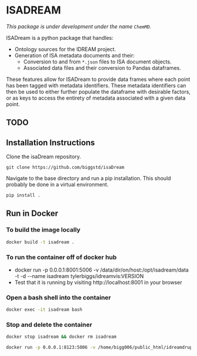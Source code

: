 # ISADREAM



_This package is under development under the name `ChemMD`._

ISADream is a python package that handles:
* Ontology sources for the IDREAM project.
* Generation of ISA metadata documents and their:
	* Conversion to and from `*.json` files to ISA document objects.
	* Associated data files and their conversion to Pandas dataframes.

These features allow for ISADream to provide data frames where each point
has been tagged with metadata identifiers. These metadata identifiers can
then be used to either further populate the dataframe with desirable factors,
or as keys to access the entirety of metadata associated with a given
data point.


## TODO



## Installation Instructions

Clone the isaDream repository.

```
git clone https://github.com/biggstd/isaDream
```

Navigate to the base directory and run a pip installation.
This should probably be done in a virtual environment.

```
pip install .
```

## Run in Docker

### To build the image locally

```bash
docker build -t isadream .
```


### To run the container off of docker hub
- docker run -p 0.0.0.1:8001:5006 -v /data/dir/on/host:/opt/isadream/data -t -d --name isadream tylerbiggs/idreamvis:VERSION
- Test that it is running by visiting http://localhost:8001 in your browser


### Open a bash shell into the container

```bash
docker exec -it isadream bash
```


### Stop and delete the container

```bash
docker stop isadream && docker rm isadream
```

```bash
docker run -p 0.0.0.1:8123:5006 -v /home/bigg006/public_html/idreamdrupal/sites/default/files/vizdata:/opt/isadream/data -t -d --name isadream tylerbiggs/idreamvis:45
```
